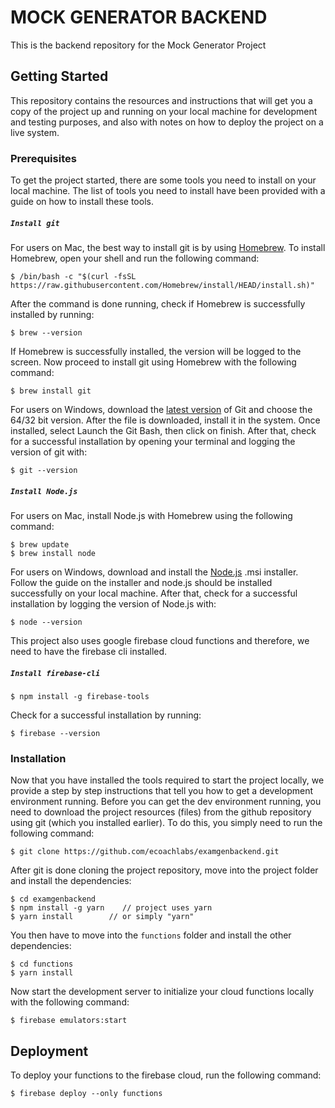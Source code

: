 
# MOCK GENERATOR BACKEND

This is the backend repository for the Mock Generator Project

## Getting Started

This repository contains the resources and instructions that will get you a copy of the project up and running on your local machine for development and testing purposes, and also with notes on how to deploy the project on a live system.

### Prerequisites

To get the project started, there are some tools you need to install on your local machine. The list of tools you need to install have been provided with a guide on how to install these tools.

##### `Install git`

For users on Mac, the best way to install git is by using [Homebrew](https://brew.sh/). To install Homebrew, open your shell and run the following command:

```
$ /bin/bash -c "$(curl -fsSL https://raw.githubusercontent.com/Homebrew/install/HEAD/install.sh)"
```

After the command is done running, check if Homebrew is successfully installed by running:

```
$ brew --version
```

If Homebrew is successfully installed, the version will be logged to the screen. Now proceed to install git using Homebrew with the following command:

```
$ brew install git
```

For users on Windows, download the [latest version](https://git-scm.com/downloads) of Git and choose the 64/32 bit version. After the file is downloaded, install it in the system. Once installed, select Launch the Git Bash, then click on finish. After that, check for a successful installation by opening your terminal and logging the version of git with:

```
$ git --version
```

##### `Install Node.js`

For users on Mac, install Node.js with Homebrew using the following command:

```
$ brew update
$ brew install node
```

For users on Windows, download and install the [Node.js](https://nodejs.org/en/download/) .msi installer. Follow the guide on the installer and node.js should be installed successfully on your local machine. After that, check for a successful installation by logging the version of Node.js with:

```
$ node --version
```

This project also uses google firebase cloud functions and therefore, we need to have the firebase cli installed.

##### `Install firebase-cli`

```
$ npm install -g firebase-tools
```

Check for a successful installation by running:

```
$ firebase --version
```

### Installation

Now that you have installed the tools required to start the project locally, we provide a step by step instructions that tell you how to get a development environment running. Before you can get the dev environment running, you need to download the project resources (files) from the github repository using git (which you installed earlier). To do this, you simply need to run the following command:

```
$ git clone https://github.com/ecoachlabs/examgenbackend.git
```

After git is done cloning the project repository, move into the project folder and install the dependencies:

```
$ cd examgenbackend
$ npm install -g yarn    // project uses yarn
$ yarn install        // or simply "yarn"
```

You then have to move into the ```functions``` folder and install the other dependencies:

```
$ cd functions
$ yarn install
```

Now start the development server to initialize your cloud functions locally with the following command:

```
$ firebase emulators:start
```

## Deployment

To deploy your functions to the firebase cloud, run the following command:

```
$ firebase deploy --only functions
```

